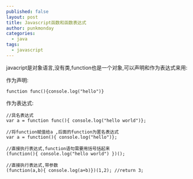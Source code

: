 ```yaml
---
published: false
layout: post
title: Javascript函数和函数表达式
author: punkmonday
categories: 
  - java
tags: 
  - javascript
---
```


javacript是对象语言,没有类,function也是一个对象,可以声明和作为表达式来用:

作为声明:

```
function func(){console.log("hello")}
```

作为表达式:

```
//具名表达式
var a = function func(){ console.log("hello world")};

//将function赋值给a ,后面的function为匿名表达式
var a = function(){ console.log("hello")};

//直接执行表达式,function语句需要用括号括起来
(function(){ console.log("hello world") })();

//直接执行表达式,带参数
(function(a,b){ console.log(a+b)})(1,2); //return 3;
```


